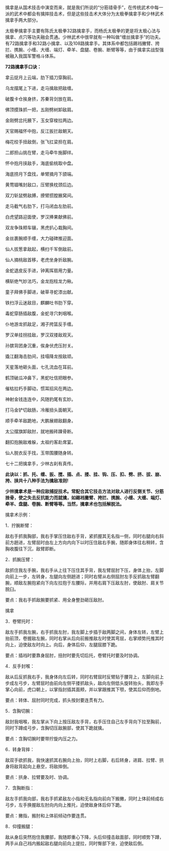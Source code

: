 擒拿是从国术技击中演变而来，就是我们所说的“分筋错骨手”，在传统武术中每一派的武术中都会有擒摔技击术，但是这些技击术大体分为太极拳擒拿手和少林武术擒拿手两大部分。

太极拳擒拿手主要有陈氏太极拳32路擒拿手，而杨氏太极拳的更是将太极心法与擒拿、点穴等功夫融会贯通。少林武术中很早就有一种叫做“缠丝擒拿手”的功夫。有72路擒拿手和32路小擒拿、以及108路擒拿手。其体系中都包括踢裆撇臂、挎拦、携腕、小缠、大缠、端灯、牵羊、盘腿、卷腕、断臂等等，由于擒拿实战型强被融入我国军警格斗体系。

**72路擒拿手口诀：**

拿云捉月上云端，肋下插刀穿胸前。

乌龙摆尾上下进，走马擒敌把敌缠。

破腹卡仓挨身挤，苏秦背剑放在肩。

佛顶摸珠抓一把，五刚劈树卸敌肩。

金刚劈岔托腋下，玉女穿梭拉两边。

天官赐福怀中抱，反江扳拦敌朝天。

梅花绞手扭敌倒，张飞扛梁担在肩。

二郎担山挑在臂，走马牵牛施脚绊。

怀中抱月挟敌手，海底偷桃取中盘。

海底捞月下盘找，单臂摘月下颌端。

黄莺锢嘴封敌口，压臂换枕颈后边。

双刀斩鼠劈敌膊，撩臂掼膛腋窝间。

走马截气右肋下，打马闭血左肋前。

白虎望路迎面使，罗汉捧果献佛前。

双龙争珠颊车辍，黑虎扒心栽胸间。

金丝裹腕顺手缠，大力碰碑推迎面。

仙人拔葱拿敌起，横扫千军倒敌前。

仙人摘桃敌首移，老虎坐身折敌腕。

金蛇退皮反手进，钟离挥扇用力量。

横斩绝气妙法巧，金龙抱柱龙力楸。

童子拜佛手脚进，破草寻蛇漆出献。

铁扫浮云迷敌目，麒麟吐书肋下穿。

毒蛇穿肠插敌腹，金蛇寻穴刺咽喉。

仆地游龙抓敌足，湘子挎篮反手缠。

罗汉单挂拐挂敌，罗汉双搂敌观天。

孙膑背团身沉重，俟身伏虎压肘关。

撬江翻海击肋间，挂塌降龙按敌顽。

天星落地砸头面，七孔流血在耳前。

鹤顶破瓜冲鼻下，黑蛇吐信把眼参。

催枯拉朽手脚动，惯耳招风在两边。

神射金钱连连中，风随豹尾有玄妙。

打马金铲切敌肠，冷雁扭头面朝天。

顺手牵羊敌跪地，大鹏展翅敌翻身。

太公摆旗卸敌肘，就地搬砖踝骨断。

翻扣抱腕敌难躲，太祖约客赴席宴。

仙人脱衣反手找，玉带围腰随身转。

七十二把擒拿手，少林古刹有真传。

**此诀以：抓、托、缠、扳、搅、插、点、搂、挂、钩、压、扣、劈、挤、拔、崩、挎、挟共十八种手法为擒敌准则!**

**少林擒拿术是一种应敌捕捉技术。常配合其它技击方法对敌人进行反侧关节、分筋挫骨，使之失去反抗能力而就擒，如踢裆撇臂、挎拦、携腕、小缠、大缠、端灯、牵羊、盘腿、卷腕、断臂等等。当然，擒拿术也包括解脱法。**



擒拿术示例：

1．拧腕断臂：

敌右手抓我胸部，我右手掌压住敌右手背，紧抓握其无名指一侧，同时右腿向右斜前方趟进，左臂屈时由左上方向内向下以时压住敌右手腕，随即身体往右稍转，含胸收腹往下沉，敌臂即断。

2．抓腕压臂：

敌抓住我左手腕，我右手从上往下压住其手背，我左臂屈肘下压，身体上抬，左脚向前上一步，左转身，左腿向左侧趟进；同时右臂从右侧屈肘左手反抓敌左臂翻腕，顺敌左腕抱紧向下向左拉抱于左腰际，并用右肩下压敌左肘，使敌肘、肩关节脱臼。

要点：我右手抓敌腕要抓紧、用全身整劲砸压敌肘。

擒拿

3．卷臂托时：

敌左手抓我左腕，右手抓我左肘，我左脚上步插于敌两脚之间，身体左转，左臂上抬前顶，卷握敌左腕，同时右掌从后向前搬推敌左时使其弯屈，右掌顺势托推其时向上，迫使敌左时向上。向后，身体后仰，左腿屈膝下跪。

要点：插裆时要靠身屈肘，扭肘时要先切后托，卷臂托时要及时协调。

4．反手封喉：

敌从后反抓我右手，我身体向左后转，同时右臂屈时反臂贴于腰背上，左脚向前上步成左弓步，左臂屈时由前向左侧平搂抓敌头，敌向左侧低头旋转抬头，我即左手掌心向前，虎口朝上，以掌指封插其面颊，并以掌跟推其下颚，使其后仰而倒地。

要点：转体、屈肘同时完成，抓头按封要连贯有力。

5．含胸切腕：

敌封我咽喉，我左掌从下向上按压敌左手背，右手压住自己左手背向下拉至胸前，同时下蹲成弓步，含胸切压敌腕部，使其下跪就擒。

要点：含胸切腕时要带拧旋内压之力。

6．转身背摔：

敌双手欲抓我，我快速抓其右腕向上抬，同时上右脚，右后转身，进肩、拉臂、拱身将敌背起向上悬空，将敌摔倒。

要点：拱身、拉臂要及时、协调。

7．含胸断指：

敌左手抓我向部，我右手抓紧敌左小指和无名指向前向下搬撇，同时上体前倾成右弓步，左手换握敌左肘向内向上推托，迫使敌身体后仰下跪。

要点：撇指，搬肘和上体前倾动作要连贯。

8．仰撞搬腿：

敌从身后突然抱住我腰部，我随即重心下降，头后仰撞击敌面部，同时顺势下蹲，两手从自己裆内搬起敌右腿向前向上提拉，同时臀部下坐，迫使敌后倒。
